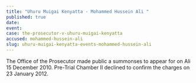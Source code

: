 ```yaml
---
title: "Uhuru Muigai Kenyatta - Mohammed Hussein Ali "
published: true
date:
event:
case: the-prosecutor-v-uhuru-muigai-kenyatta
accused: mohammed-hussein-ali
slug: uhuru-muigai-kenyatta-events-mohammed-hussein-ali
---
```


The Office of the Prosecutor made public a summonses to appear for on Ali 15 December 2010. Pre-Trial Chamber II declined to confirm the charges on 23 January 2012.

